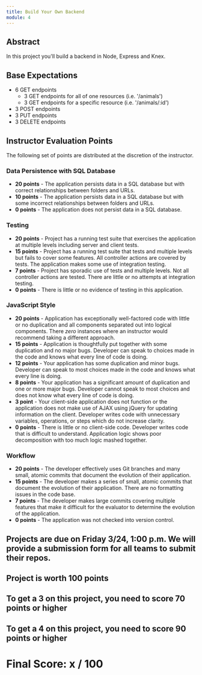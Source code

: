```yaml
---
title: Build Your Own Backend
module: 4
---
```


## Abstract

In this project you'll build a backend in Node, Express and Knex.

## Base Expectations

* 6 GET endpoints
  * 3 GET endpoints for all of one resources (i.e. '/animals')
  * 3 GET endpoints for a specific resource (i.e. '/animals/:id')
* 3 POST endpoints
* 3 PUT endpoints
* 3 DELETE endpoints

## Instructor Evaluation Points

The following set of points are distributed at the discretion of the instructor.

### Data Persistence with SQL Database

* **20 points** - The application persists data in a SQL database but with correct relationships between folders and URLs.
* **10 points** - The application persists data in a SQL database but with some incorrect relationships between folders and URLs.
* **0 points** - The application does not persist data in a SQL database.

### Testing

* **20 points** - Project has a running test suite that exercises the application at multiple levels including server and client tests.
* **15 points** - Project has a running test suite that tests and multiple levels but fails to cover some features. All controller actions are covered by tests. The application makes some use of integration testing.
* **7 points** - Project has sporadic use of tests and multiple levels. Not all controller actions are tested. There are little or no attempts at integration testing.
* **0 points** - There is little or no evidence of testing in this application.

### JavaScript Style

* **20 points** - Application has exceptionally well-factored code with little or no duplication and all components separated out into logical components. There _zero_ instances where an instructor would recommend taking a different approach.
* **15 points** - Application is thoughtfully put together with some duplication and no major bugs. Developer can speak to choices made in the code and knows what every line of code is doing.
* **12 points** - Your application has some duplication and minor bugs. Developer can speak to most choices made in the code and knows what every line is doing.
* **8 points** - Your application has a significant amount of duplication and one or more major bugs. Developer cannot speak to most choices and does not know what every line of code is doing.
* **3 point** - Your client-side application does not function or the application does not make use of AJAX using jQuery for updating information on the client. Developer writes code with unnecessary variables, operations, or steps which do not increase clarity.
* **0 points** - There is little or no client-side code. Developer writes code that is difficult to understand. Application logic shows poor decomposition with too much logic mashed together.

### Workflow

* **20 points** - The developer effectively uses Git branches and many small, atomic commits that document the evolution of their application.
* **15 points** - The developer makes a series of small, atomic commits that document the evolution of their application. There are no formatting issues in the code base.
* **7 points** - The developer makes large commits covering multiple features that make it difficult for the evaluator to determine the evolution of the application.
* **0 points** - The application was not checked into version control.

## Projects are due on Friday 3/24, 1:00 p.m. We will provide a submission form for all teams to submit their repos.

## Project is worth 100 points

## To get a 3 on this project, you need to score 70 points or higher

## To get a 4 on this project, you need to score 90 points or higher

# Final Score: x / 100
